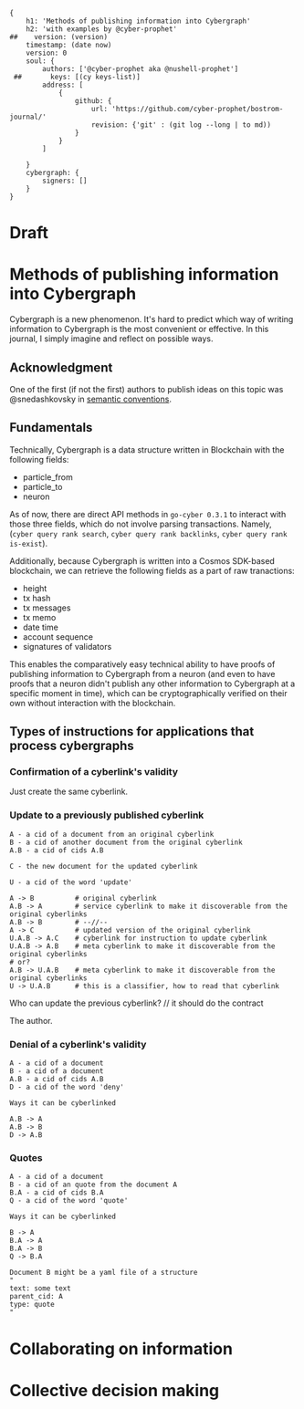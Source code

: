 ```nu
{ 
    h1: 'Methods of publishing information into Cybergraph'
    h2: 'with examples by @cyber-prophet' 
##    version: (version) 
    timestamp: (date now) 
    version: 0
    soul: {
        authors: ['@cyber-prophet aka @nushell-prophet']
 ##       keys: [(cy keys-list)]
        address: [
            {
                github: {
                    url: 'https://github.com/cyber-prophet/bostrom-journal/'
                    revision: {'git' : (git log --long | to md))
                }
            }
        ]

    }
    cybergraph: {
        signers: []
    }
}

```

# Draft

# Methods of publishing information into Cybergraph

Cybergraph is a new phenomenon. It's hard to predict which way of writing information to Cybergraph is the most convenient or effective. In this journal, I simply imagine and reflect on possible ways.

## Acknowledgment

One of the first (if not the first) authors to publish ideas on this topic was @snedashkovsky in [semantic conventions](https://github.com/Snedashkovsky/cyber-semantic-conventions).

## Fundamentals

Technically, Cybergraph is a data structure written in Blockchain with the following fields:

- particle_from
- particle_to
- neuron

As of now, there are direct API methods in `go-cyber 0.3.1` to interact with those three fields, which do not involve parsing transactions. Namely, (`cyber query rank search`, `cyber query rank backlinks`, `cyber query rank is-exist`).

Additionally, because Cybergraph is written into a Cosmos SDK-based blockchain, we can retrieve the following fields as a part of raw tranactions:

- height
- tx hash
- tx messages
- tx memo
- date time
- account sequence
- signatures of validators

This enables the comparatively easy technical ability to have proofs of publishing information to Cybergraph from a neuron (and even to have proofs that a neuron didn't publish any other information to Cybergraph at a specific moment in time), which can be cryptographically verified on their own without interaction with the blockchain.

## Types of instructions for applications that process cybergraphs

### Confirmation of a cyberlink's validity

Just create the same cyberlink.

### Update to a previously published cyberlink

```
A - a cid of a document from an original cyberlink
B - a cid of another document from the original cyberlink
A.B - a cid of cids A.B

C - the new document for the updated cyberlink

U - a cid of the word 'update'

A -> B          # original cyberlink
A.B -> A        # service cyberlink to make it discoverable from the original cyberlinks
A.B -> B        # --//--
A -> C          # updated version of the original cyberlink
U.A.B -> A.C    # cyberlink for instruction to update cyberlink
U.A.B -> A.B    # meta cyberlink to make it discoverable from the original cyberlinks
# or?
A.B -> U.A.B    # meta cyberlink to make it discoverable from the original cyberlinks
U -> U.A.B      # this is a classifier, how to read that cyberlink
```

Who can update the previous cyberlink?
// it should do the contract

The author.

### Denial of a cyberlink's validity

```
A - a cid of a document
B - a cid of a document
A.B - a cid of cids A.B
D - a cid of the word 'deny'

Ways it can be cyberlinked

A.B -> A
A.B -> B
D -> A.B
```

### Quotes

```
A - a cid of a document
B - a cid of an quote from the document A
B.A - a cid of cids B.A
Q - a cid of the word 'quote'

Ways it can be cyberlinked

B -> A
B.A -> A
B.A -> B
Q -> B.A

Document B might be a yaml file of a structure
"
text: some text
parent_cid: A
type: quote
"
```

# Collaborating on information

# Collective decision making

```nu
```
